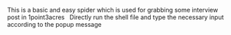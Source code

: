    This is a basic and easy spider which is used for grabbing some interview post in 1point3acres
   Directly run the shell file and type the necessary input according to the popup message
